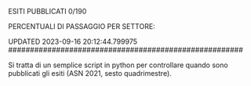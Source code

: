 ESITI PUBBLICATI 0/190 

PERCENTUALI DI PASSAGGIO PER SETTORE:

UPDATED 2023-09-16 20:12:44.799975
###################################################### 

Si tratta di un semplice script in python per controllare quando sono pubblicati gli esiti (ASN 2021, sesto quadrimestre).

